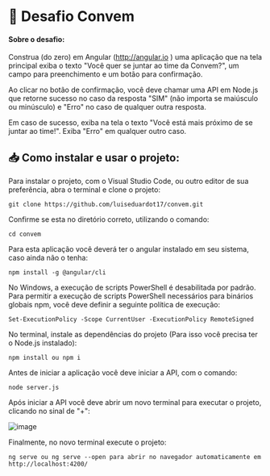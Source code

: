 # 🚀 Desafio Convem
#### Sobre o desafio:

Construa (do zero) em Angular (http://angular.io ) uma aplicação que na tela principal exiba o texto "Você quer se juntar ao time da Convem?", um campo para preenchimento e um botão para confirmação.

Ao clicar no botão de confirmação, você deve chamar uma API em Node.js que retorne sucesso no caso da resposta "SIM" (não importa se maiúsculo ou minúsculo) e "Erro" no caso de qualquer outra resposta.

Em caso de sucesso, exiba na tela o texto "Você está mais próximo de se juntar ao time!". Exiba "Erro" em qualquer outro caso.


## 📥 Como instalar e usar o projeto:

Para instalar o projeto, com o Visual Studio Code, ou outro editor de sua preferência,
abra o terminal e clone o projeto:
```
git clone https://github.com/luiseduardot17/convem.git
```
Confirme se esta no diretório correto, utilizando o comando:
```
cd convem
```
Para esta aplicação você deverá ter o angular instalado em seu sistema, caso ainda não o tenha:
```
npm install -g @angular/cli
```
No Windows, a execução de scripts PowerShell é desabilitada por padrão. Para permitir a execução de scripts PowerShell necessários para binários globais npm, você deve definir a seguinte política de execução:
```
Set-ExecutionPolicy -Scope CurrentUser -ExecutionPolicy RemoteSigned
```
No terminal, instale as dependências do projeto (Para isso você precisa ter o Node.js instalado):
```
npm install ou npm i
```
Antes de iniciar a aplicação você deve iniciar a API, com o comando:
```
node server.js
```
Após iniciar a API você deve abrir um novo terminal para executar o projeto, clicando no sinal de "+":

![image](https://github.com/luiseduardot17/convem/assets/102761201/ed322ede-09a9-4938-aebc-952205ad004d)

Finalmente, no novo terminal execute o projeto:
```
ng serve ou ng serve --open para abrir no navegador automaticamente em http://localhost:4200/
```
